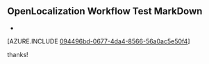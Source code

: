 ## OpenLocalization Workflow Test MarkDown
* 

[AZURE.INCLUDE [094496bd-0677-4da4-8566-56a0ac5e50f4](calleeMd1.md)]

 
thanks!